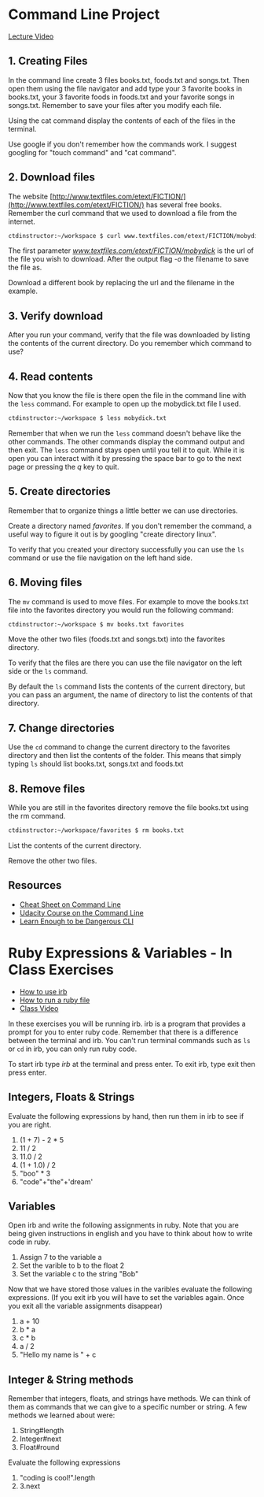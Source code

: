 # Command Line Project

[Lecture Video](https://youtu.be/ij4mJkQULk0)

## 1. Creating Files

In the command line create 3 files books.txt, foods.txt and songs.txt. Then open them using the file navigator and add type your 3 favorite books in books.txt, your 3 favorite foods in foods.txt and your favorite songs in songs.txt. Remember to save your files after you modify each file.

Using the cat command display the contents of each of the files in the terminal.

Use google if you don't remember how the commands work. I suggest googling for "touch command" and "cat command".


## 2. Download files

The website [http://www.textfiles.com/etext/FICTION/](http://www.textfiles.com/etext/FICTION/) has several free books. Remember the curl command that we used to download a file from the internet.

```bash
ctdinstructor:~/workspace $ curl www.textfiles.com/etext/FICTION/mobydick -o mobydick.txt
```

The first parameter *www.textfiles.com/etext/FICTION/mobydick* is the url of the file you wish to download. After the output flag *-o* the filename to save the file as.

Download a different book by replacing the url and the filename in the example.

## 3. Verify download
After you run your command, verify that the file was downloaded by listing the contents of the current directory. Do you remember which command to use?

## 4. Read contents
Now that you know the file is there open the file in the command line with the `less` command. For example to open up the mobydick.txt file I used.

```bash
ctdinstructor:~/workspace $ less mobydick.txt
```

Remember that when we run the `less` command doesn't behave like the other commands. The other commands display the command output and then exit. The `less` command stays open until you tell it to quit. While it is open you can interact with it by pressing the space bar to go to the next page or pressing the _q_ key to quit.


## 5. Create directories
Remember that to organize things a little better we can use directories.

Create a directory named _favorites_. If you don't remember the command, a useful way to figure it out is by googling "create directory linux".

To verify that you created your directory successfully you can use the `ls` command or use the file navigation on the left hand side.

## 6. Moving files
The `mv` command is used to move files. For example to move the books.txt file into the favorites directory you would run the following command:

```bash
ctdinstructor:~/workspace $ mv books.txt favorites
```

Move the other two files (foods.txt and songs.txt) into the favorites directory.

To verify that the files are there you can use the file navigator on the left side or the `ls` command.

By default the `ls` command lists the contents of the current directory, but you can pass an argument, the name of directory to list the contents of that directory.

## 7. Change directories

Use the `cd` command to change the current directory to the favorites directory and then list the contents of the folder. This means that simply typing `ls` should list books.txt, songs.txt and foods.txt

## 8. Remove files

While you are still in the favorites directory remove the file books.txt using the rm command.

```bash
ctdinstructor:~/workspace/favorites $ rm books.txt
```
List the contents of the current directory.

Remove the other two files.


## Resources

- [Cheat Sheet on Command Line](https://github.com/0nn0/terminal-mac-cheatsheet)
- [Udacity Course on the Command Line](https://classroom.udacity.com/courses/ud595)
- [Learn Enough to be Dangerous CLI](https://www.learnenough.com/command-line-tutorial)


# Ruby Expressions & Variables - In Class Exercises

- [How to use irb](https://www.youtube.com/watch?v=lVpE4YbUz8Q)
- [How to run a ruby file](http://youtu.be/V3ynQciE2ag)
- [Class Video](https://www.youtube.com/watch?v=rzq9vQzPwuM)

In these exercises you will be running irb. irb is a program that provides a prompt for you to enter ruby code. Remember that there is a difference between the terminal and irb. You can't run terminal commands such as `ls` or `cd` in irb, you can only run ruby code.

To start irb type *irb* at the terminal and press enter.
To exit irb, type exit then press enter.

## Integers, Floats & Strings

Evaluate the following expressions by hand, then run them in irb to see if you are right.

1. (1 + 7) - 2 * 5
2. 11 / 2
3. 11.0 / 2
4. (1 + 1.0) / 2
5. "boo" * 3
6. "code"+"the"+'dream'

## Variables

Open irb and write the following assignments in ruby. Note that you are being given instructions in english and you have to think about how to write code in ruby.

1. Assign 7 to the variable a
2. Set the varible to b to the float 2
3. Set the variable c to the string "Bob"

Now that we have stored those values in the varibles evaluate the following expressions. (If you exit irb you will have to set the variables again. Once you exit all the variable assignments disappear)

1. a + 10
2. b * a
3. c * b
4. a / 2
5. "Hello my name is " + c

## Integer & String methods

Remember that integers, floats, and strings have methods. We can think of them as commands that we can give to a specific number or string. A few methods we learned about were:

1. String#length
2. Integer#next
3. Float#round

Evaluate the following expressions

1. "coding is cool!".length
2. 3.next
